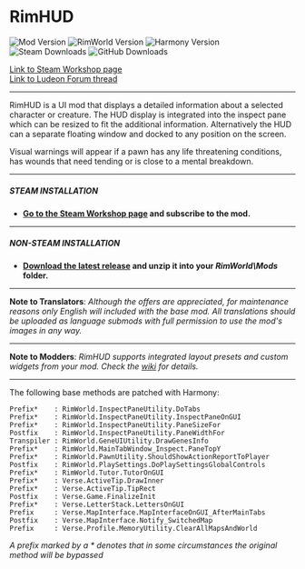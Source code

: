 # RimHUD
![Mod Version](https://img.shields.io/badge/Mod_Version-1.17.1-blue.svg)
![RimWorld Version](https://img.shields.io/badge/Built_for_RimWorld-1.6-blue.svg)
![Harmony Version](https://img.shields.io/badge/Powered_by_Harmony-2.3.6-blue.svg)\
![Steam Downloads](https://img.shields.io/steam/downloads/1508850027?colorB=blue&label=Steam+Downloads)
![GitHub Downloads](https://img.shields.io/github/downloads/Jaxe-Dev/RimHUD/total?colorB=blue&label=GitHub+Downloads)

[Link to Steam Workshop page](https://steamcommunity.com/sharedfiles/filedetails/?id=1508850027)\
[Link to Ludeon Forum thread](https://ludeon.com/forums/index.php?topic=45787.0)

---

RimHUD is a UI mod that displays a detailed information about a selected character or creature. The HUD display is integrated into the inspect pane which can be resized to fit the additional information. Alternatively the HUD can a separate floating window and docked to any position on the screen.

Visual warnings will appear if a pawn has any life threatening conditions, has wounds that need tending or is close to a mental breakdown.

---

##### STEAM INSTALLATION
- **[Go to the Steam Workshop page](https://steamcommunity.com/sharedfiles/filedetails/?id=1508850027) and subscribe to the mod.**

---

##### NON-STEAM INSTALLATION
- **[Download the latest release](https://github.com/Jaxe-Dev/RimHUD/releases/latest) and unzip it into your *RimWorld\Mods* folder.**

---

**Note to Translators**: *Although the offers are appreciated, for maintenance reasons only English will included with the base mod. All translations should be uploaded as language submods with full permission to use the mod's images in any way.*

---

**Note to Modders**: *RimHUD supports integrated layout presets and custom widgets from your mod. Check the [wiki](https://github.com/Jaxe-Dev/RimHUD/wiki) for details.*

---

The following base methods are patched with Harmony:
```
Prefix*    : RimWorld.InspectPaneUtility.DoTabs
Prefix*    : RimWorld.InspectPaneUtility.InspectPaneOnGUI
Prefix*    : RimWorld.InspectPaneUtility.PaneSizeFor
Postfix    : RimWorld.InspectPaneUtility.PaneWidthFor
Transpiler : RimWorld.GeneUIUtility.DrawGenesInfo
Prefix*    : RimWorld.MainTabWindow_Inspect.PaneTopY
Prefix*    : RimWorld.PawnUtility.ShouldShowActionReportToPlayer
Postfix    : RimWorld.PlaySettings.DoPlaySettingsGlobalControls
Prefix*    : RimWorld.Tutor.TutorOnGUI
Prefix*    : Verse.ActiveTip.DrawInner
Prefix*    : Verse.ActiveTip.TipRect
Postfix    : Verse.Game.FinalizeInit
Prefix*    : Verse.LetterStack.LettersOnGUI
Prefix     : Verse.MapInterface.MapInterfaceOnGUI_AfterMainTabs
Postfix    : Verse.MapInterface.Notify_SwitchedMap
Prefix     : Verse.Profile.MemoryUtility.ClearAllMapsAndWorld
```
*A prefix marked by a \* denotes that in some circumstances the original method will be bypassed*
